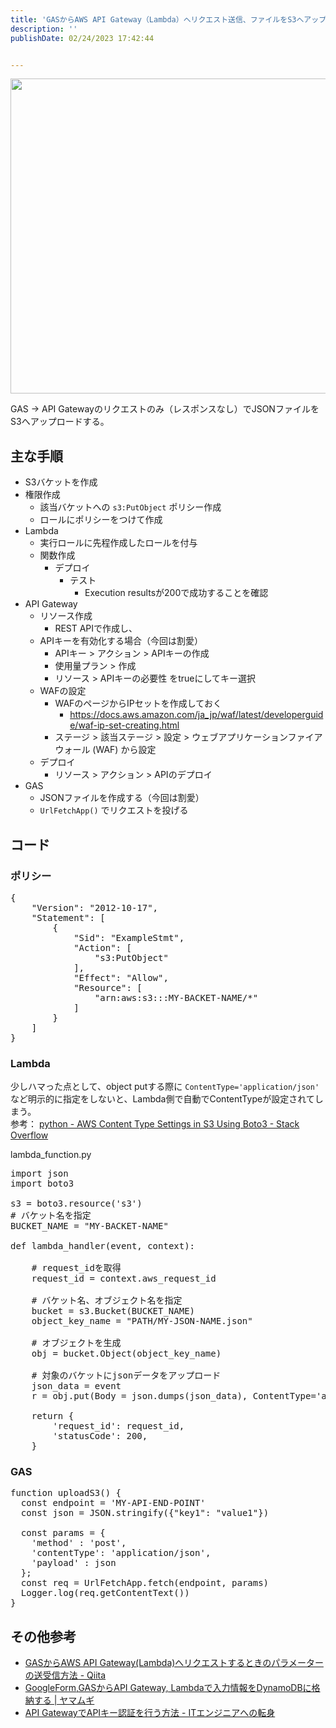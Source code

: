 ```yaml
---
title: 'GASからAWS API Gateway（Lambda）へリクエスト送信、ファイルをS3へアップ'
description: ''
publishDate: 02/24/2023 17:42:44


---
```

<p><span itemscope itemtype="http://schema.org/Photograph"><img src="https://cdn-ak.f.st-hatena.com/images/fotolife/j/jotaki/20230224/20230224173736.jpg" width="960" height="504" loading="lazy" title="" class="hatena-fotolife" itemprop="image"></span></p>

<p>GAS → API Gatewayのリクエストのみ（レスポンスなし）でJSONファイルをS3へアップロードする。</p>

<h2 id="主な手順">主な手順</h2>

<ul>
<li>S3バケットを作成</li>
<li>権限作成

<ul>
<li>該当バケットへの <code>s3:PutObject</code> ポリシー作成</li>
<li>ロールにポリシーをつけて作成</li>
</ul>
</li>
<li>Lambda

<ul>
<li>実行ロールに先程作成したロールを付与</li>
<li>関数作成

<ul>
<li>デプロイ

<ul>
<li>テスト

<ul>
<li>Execution resultsが200で成功することを確認</li>
</ul>
</li>
</ul>
</li>
</ul>
</li>
</ul>
</li>
<li>API Gateway

<ul>
<li>リソース作成

<ul>
<li>REST APIで作成し、</li>
</ul>
</li>
<li>APIキーを有効化する場合（今回は割愛）

<ul>
<li>APIキー > アクション > APIキーの作成</li>
<li>使用量プラン > 作成</li>
<li>リソース > APIキーの必要性 をtrueにしてキー選択</li>
</ul>
</li>
<li>WAFの設定

<ul>
<li>WAFのページからIPセットを作成しておく

<ul>
<li><a href="https://docs.aws.amazon.com/ja_jp/waf/latest/developerguide/waf-ip-set-creating.html">https://docs.aws.amazon.com/ja_jp/waf/latest/developerguide/waf-ip-set-creating.html</a></li>
</ul>
</li>
<li>ステージ > 該当ステージ > 設定 > ウェブアプリケーションファイアウォール (WAF) から設定</li>
</ul>
</li>
<li>デプロイ

<ul>
<li>リソース > アクション > APIのデプロイ</li>
</ul>
</li>
</ul>
</li>
<li>GAS

<ul>
<li>JSONファイルを作成する（今回は割愛）</li>
<li><code>UrlFetchApp()</code> でリクエストを投げる</li>
</ul>
</li>
</ul>


<h2 id="コード">コード</h2>

<h3 id="ポリシー">ポリシー</h3>

<pre class="code lang-json" data-lang="json" data-unlink><span class="synSpecial">{</span>
    &quot;<span class="synStatement">Version</span>&quot;: &quot;<span class="synConstant">2012-10-17</span>&quot;,
    &quot;<span class="synStatement">Statement</span>&quot;: <span class="synSpecial">[</span>
        <span class="synSpecial">{</span>
            &quot;<span class="synStatement">Sid</span>&quot;: &quot;<span class="synConstant">ExampleStmt</span>&quot;,
            &quot;<span class="synStatement">Action</span>&quot;: <span class="synSpecial">[</span>
                &quot;<span class="synConstant">s3:PutObject</span>&quot;
            <span class="synSpecial">]</span>,
            &quot;<span class="synStatement">Effect</span>&quot;: &quot;<span class="synConstant">Allow</span>&quot;,
            &quot;<span class="synStatement">Resource</span>&quot;: <span class="synSpecial">[</span>
                &quot;<span class="synConstant">arn:aws:s3:::MY-BACKET-NAME/*</span>&quot;
            <span class="synSpecial">]</span>
        <span class="synSpecial">}</span>
    <span class="synSpecial">]</span>
<span class="synSpecial">}</span>
</pre>


<h3 id="Lambda">Lambda</h3>

<p>少しハマった点として、object putする際に <code>ContentType='application/json'</code> など明示的に指定をしないと、Lambda側で自動でContentTypeが設定されてしまう。<br/>
参考： <a href="https://stackoverflow.com/questions/34550816/aws-content-type-settings-in-s3-using-boto3">python - AWS Content Type Settings in S3 Using Boto3 - Stack Overflow</a></p>

<p>lambda_function.py</p>

<pre class="code lang-python" data-lang="python" data-unlink><span class="synPreProc">import</span> json
<span class="synPreProc">import</span> boto3

s3 = boto3.resource(<span class="synConstant">'s3'</span>)
<span class="synComment"># バケット名を指定</span>
BUCKET_NAME = <span class="synConstant">&quot;MY-BACKET-NAME&quot;</span>

<span class="synStatement">def</span> <span class="synIdentifier">lambda_handler</span>(event, context):

    <span class="synComment"># request_idを取得</span>
    request_id = context.aws_request_id

    <span class="synComment"># バケット名、オブジェクト名を指定</span>
    bucket = s3.Bucket(BUCKET_NAME)
    object_key_name = <span class="synConstant">&quot;PATH/MY-JSON-NAME.json&quot;</span>

    <span class="synComment"># オブジェクトを生成</span>
    obj = bucket.Object(object_key_name)

    <span class="synComment"># 対象のバケットにjsonデータをアップロード</span>
    json_data = event
    r = obj.put(Body = json.dumps(json_data), ContentType=<span class="synConstant">'application/json'</span>)

    <span class="synStatement">return</span> {
        <span class="synConstant">'request_id'</span>: request_id,
        <span class="synConstant">'statusCode'</span>: <span class="synConstant">200</span>,
    }
</pre>


<h3 id="GAS">GAS</h3>

<pre class="code lang-javascript" data-lang="javascript" data-unlink><span class="synIdentifier">function</span> uploadS3() <span class="synIdentifier">{</span>
  <span class="synStatement">const</span> endpoint = <span class="synConstant">'MY-API-END-POINT'</span>
  <span class="synStatement">const</span> json = JSON.stringify(<span class="synIdentifier">{</span><span class="synConstant">&quot;key1&quot;</span>: <span class="synConstant">&quot;value1&quot;</span><span class="synIdentifier">}</span>)

  <span class="synStatement">const</span> params = <span class="synIdentifier">{</span>
    <span class="synConstant">'method'</span> : <span class="synConstant">'post'</span>,
    <span class="synConstant">'contentType'</span>: <span class="synConstant">'application/json'</span>,
    <span class="synConstant">'payload'</span> : json
  <span class="synIdentifier">}</span>;
  <span class="synStatement">const</span> req = UrlFetchApp.fetch(endpoint, params)
  Logger.log(req.getContentText())
<span class="synIdentifier">}</span>
</pre>


<h2 id="その他参考">その他参考</h2>

<ul>
<li><a href="https://qiita.com/okap_ea/items/14ee1dac3f9335b34e9c">GASからAWS API Gateway(Lambda)へリクエストするときのパラメーターの送受信方法 - Qiita</a></li>
<li><a href="https://www.yamamanx.com/googleform-gas-lambda/">GoogleForm,GASからAPI Gateway, Lambdaで入力情報をDynamoDBに格納する | ヤマムギ</a></li>
<li><a href="https://non-it-engineer.com/api-gateway%E3%81%A7api%E3%82%AD%E3%83%BC%E8%AA%8D%E8%A8%BC%E3%82%92%E8%A1%8C%E3%81%86%E6%96%B9%E6%B3%95/">API GatewayでAPIキー認証を行う方法 - ITエンジニアへの転身</a></li>
</ul>


